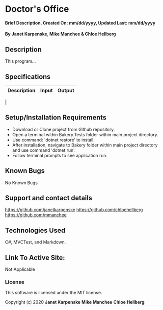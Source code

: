 # Doctor's Office

#### Brief Description. Created On: mm/dd/yyyy, Updated Last: mm/dd/yyyy

#### By Janet Karpenske, Mike Manchee & Chloe Hellberg

## Description

This program...

## Specifications
| Description | Input | Output |
|-------------|---------------|--------|
| 

## Setup/Installation Requirements

* Download or Clone project from Github repository.
* Open a terminal within Bakery.Tests folder within main project directory.
* Use command: 'dotnet restore' to install.
* After installation, navigate to Bakery folder within main project directory and use command 'dotnet run'. 
* Follow terminal prompts to see application run.

## Known Bugs

No Known Bugs

## Support and contact details

https://github.com/janetkarpenske
https://github.com/chloehellberg
https://github.com/mmanchee

## Technologies Used

C#, MVCTest, and Markdown.

## Link To Active Site:
Not Applicable

### License

This software is licensed under the MIT license.

Copyright (c) 2020 **Janet Karpenske**  **Mike Manchee** **Chloe Hellberg**